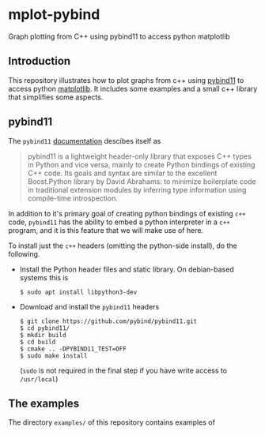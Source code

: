 # mplot-pybind
Graph plotting from C++ using pybind11 to access python matplotlib

## Introduction

This repository illustrates how to plot graphs from c++ using
[pybind11](https://github.com/pybind/pybind11) to access python
[matplotlib](https://matplotlib.org/).  It includes some examples and a small
c++ library that simplifies some aspects. 

## pybind11

The `pybind11` [documentation](https://pybind11.readthedocs.io/en/stable/index.html) descibes itself as

> pybind11 is a lightweight header-only library that exposes C++ types in Python
> and vice versa, mainly to create Python bindings of existing C++ code. Its
> goals and syntax are similar to the excellent Boost.Python library by David
> Abrahams: to minimize boilerplate code in traditional extension modules by
> inferring type information using compile-time introspection.

In addition to it's primary goal of creating python bindings of existing `c++`
code, `pybind11` has the ability to embed a python interpreter in a `c++`
program, and it is this feature that we will make use of here.

To install just the `c++` headers (omitting the python-side install), do the
following.

- Install the Python header files and static library.  On debian-based systems
  this is
  ```
  $ sudo apt install libpython3-dev
  ```
- Download and install the `pybind11` headers
  ```
  $ git clone https://github.com/pybind/pybind11.git
  $ cd pybind11/
  $ mkdir build
  $ cd build
  $ cmake .. -DPYBIND11_TEST=OFF
  $ sudo make install
  ```
  (`sudo` is not required in the final step if you have write access to `/usr/local`)

## The examples

The directory `examples/` of this repository contains examples of 